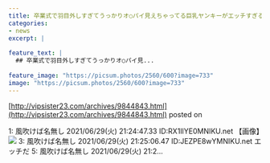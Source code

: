 ```yaml
---
title: 卒業式で羽目外しすぎてうっかりオ○パイ見えちゃってる巨乳ヤンキーがエッチすぎる・・・
categories:
- news
excerpt: |
  
feature_text: |
  ## 卒業式で羽目外しすぎてうっかりオ○パイ見...
  
feature_image: "https://picsum.photos/2560/600?image=733"
image: "https://picsum.photos/2560/600?image=733"
---
```


[http://vipsister23.com/archives/9844843.html](http://vipsister23.com/archives/9844843.html)
posted on 

<!--more-->

1: 風吹けば名無し 2021/06/29(火) 21:24:47.33 ID:RX1IlYE0MNIKU.net 【画像】![](https://livedoor.blogimg.jp/vipsister23/imgs/2/1/21cd13be.jpg) 3: 風吹けば名無し 2021/06/29(火) 21:25:06.47 ID:JEZPE8wYMNIKU.net エッチだ 5: 風吹けば名無し 2021/06/29(火) 21:2...
